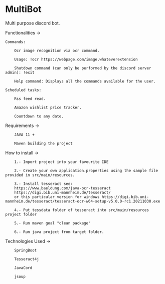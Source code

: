 # MultiBot

Multi purpose discord bot.

Functionalities ->

    Commands:

        Ocr image recognition via ocr command.

        Usage: !ocr https://webpage.com/image.whateverextension

        Shutdown command (can only be performed by the discord server admin): !exit 

        Help command: Displays all the commands available for the user.

    Scheduled tasks:

        Rss feed read.

        Amazon wishlist price tracker.

        Countdown to any date.

Requirements ->

        JAVA 11 + 

        Maven building the project

How to install ->

        1.- Import project into your favourite IDE

        2.- Create your own application.properties using the sample file provided in src/main/resources.

        3.- Install tesseract see: 
        https://www.baeldung.com/java-ocr-tesseract 
        https://digi.bib.uni-mannheim.de/tesseract/
        or this particular version for windows https://digi.bib.uni-mannheim.de/tesseract/tesseract-ocr-w64-setup-v5.0.0-rc1.20211030.exe

        4.- Put tessdata folder of tesseract into src/main/resources project folder

        5.- Run maven goal "clean package"

        6.- Run java project from target folder.

Technologies Used ->

        SpringBoot

        Tesseract4j

        JavaCord

        jsoup

